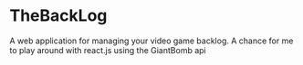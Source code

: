 TheBackLog
==========

A web application for managing your video game backlog. A chance for me to play around with react.js using the GiantBomb api
